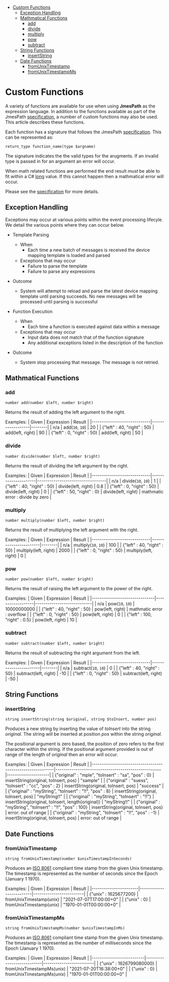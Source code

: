 - [Custom Functions](#custom-functions)
  - [Exception Handling](#exception-handling)
  - [Mathmatical Functions](#mathmatical-functions)
    - [add](#add)
    - [divide](#divide)
    - [multiply](#multiply)
    - [pow](#pow)
    - [subtract](#subtract)
  - [String Functions](#string-functions)
    - [insertString](#insertstring)
  - [Date Functions](#date-functions)
    - [fromUnixTimestamp](#fromunixtimestamp)
    - [fromUnixTimestampMs](#fromunixtimestampms)

# Custom Functions

A variety of functions are available for use when using **JmesPath** as the expression language. In addition to the functions available as part of the JmesPath [specification](https://jmespath.org/specification.html#built-in-functions), a number of custom functions may also be used. This article describes these functions. 

Each function has a signature that follows the JmesPath [specification](https://jmespath.org/specification.html#built-in-functions). This can be represented as:

```
return_type function_name(type $argname)
```

The signature indicates the the valid types for the arugments. If an invalid type is passed in for an argument an error will occur.

When math related functions are performed the end result _must_ be able to fit within a C# [long](https://docs.microsoft.com/en-us/dotnet/csharp/language-reference/builtin-types/integral-numeric-types#characteristics-of-the-integral-types) value. If this cannot happen then a mathmatical error will occur.

Please see the [specification](https://jmespath.org/specification.html#built-in-functions) for more details.

## Exception Handling

Exceptions may occur at various points within the event processing lifecyle. We detail the various points where they can occur below.

- Template Parsing
  - When
    - Each time a new batch of messages is received the device mapping template is loaded and parsed
  - Exceptions that may occur
    -  Failure to parse the template
    -  Failure to parse any expressions
 -  Outcome
    -  System will attempt to reload and parse the latest device mapping template until parsing succeeds. No new messages will be processed until parsing is successful

- Function Execution
  - When
    - Each time a function is executed against data within a message
  - Exceptions that may occur
    -  Input data does not match that of the function signature
    -  Any additional exceptions listed in the description of the function
 -  Outcome
    -  System stop processing that message. The message is not retried.

## Mathmatical Functions

### add

```
number add(number $left, number $right)
```

Returns the result of adding the left argument to the right.

Examples:
| Given                       | Expression       | Result |
|-----------------------------|------------------|--------|
| n/a                         | add(`10`, `10`)  | 20     |
| {"left" : 40, "right" : 50} | add(left, right) | 90     |
| {"left" : 0, "right" : 50}  | add(left, right) | 50     |

### divide

```
number divide(number $left, number $right)
```

Returns the result of dividing the left argument by the right.

Examples:
| Given                       | Expression          | Result                           |
|-----------------------------|---------------------|----------------------------------|
| n/a                         | divide(`10`, `10`)  | 1                                |
| {"left" : 40, "right" : 50} | divide(left, right) | 0.8                              |
| {"left" : 0, "right" : 50}  | divide(left, right) | 0                                |
| {"left" : 50, "right" : 0}  | divide(left, right) | mathmatic error : divide by zero |

### multiply

```
number multiply(number $left, number $right)
```

Returns the result of multiplying the left argument with the right.

Examples:
| Given                       | Expression            | Result |
|-----------------------------|-----------------------|--------|
| n/a                         | multiply(`10`, `10`)  | 100    |
| {"left" : 40, "right" : 50} | multiply(left, right) | 2000   |
| {"left" : 0, "right" : 50}  | multiply(left, right) | 0      |


### pow

```
number pow(number $left, number $right)
```

Returns the result of raising the left argument to the power of the right.

Examples:
| Given                         | Expression       | Result                     |
|-------------------------------|------------------|----------------------------|
| n/a                           | pow(`10`, `10`)  | 10000000000                |
| {"left" : 40, "right" : 50}   | pow(left, right) | mathmatic error : overflow |
| {"left" : 0, "right" : 50}    | pow(left, right) | 0                          |
| {"left" : 100, "right" : 0.5} | pow(left, right) | 10                         |

### subtract

```
number subtract(number $left, number $right)
```

Returns the result of subtracting the right argument from the left.

Examples:
| Given                       | Expression            | Result |
|-----------------------------|-----------------------|--------|
| n/a                         | subtract(`10`, `10`)  | 0      |
| {"left" : 40, "right" : 50} | subtract(left, right) | -10    |
| {"left" : 0, "right" : 50}  | subtract(left, right) | -50    |

## String Functions

### insertString

```
string insertString(string $original, string $toInsert, number pos)
```

Produces a new string by inserting the value of _toInsert_ into the string _original_. The string will be inserted at position _pos_ within the string _original_. 

The positional argument is zero based, the position of zero refers to the first character within the string. If the positional argument provided is out of range of the length of _original_ then an error will occur.

Examples:
| Given                                                     | Expression                                         | Result              |
|-----------------------------------------------------------|----------------------------------------------------|---------------------|
| {"original" : "mple", "toInsert" : "sa", "pos" : 0}       | insertString(original, toInsert, pos)              | "sample"            |
| {"original" : "suess", "toInsert" : "cc", "pos" : 2}      | insertString(original, toInsert, pos)              | "success"           |
| {"original" : "myString", "toInsert" : "!!", "pos" : 8}   | insertString(original, toInsert, pos)              | "myString!!"        |
| {"original" : "myString", "toInsert" : "!!"}              | insertString(original, toInsert, length(original)) | "myString!!"        |
| {"original" : "myString", "toInsert" : "!!", "pos" : 100} | insertString(original, toInsert, pos)              | error: out of range |
| {"original" : "myString", "toInsert" : "!!", "pos" : -1}  | insertString(original, toInsert, pos)              | error: out of range |

## Date Functions

### fromUnixTimestamp

```
string fromUnixTimestamp(number $unixTimestampInSeconds)
```

Produces an [ISO 8061](https://en.wikipedia.org/wiki/ISO_8601) compliant time stamp from the given Unix timestamp. The timestamp is represented as the number of seconds since the Epoch (January 1 1970).

Examples:
| Given                 | Expression              | Result                  |
|-----------------------|-------------------------|-------------------------|
| {"unix" : 1625677200} | fromUnixTimestamp(unix) | "2021-07-07T17:00:00+0" |
| {"unix" : 0}          | fromUnixTimestamp(unix) | "1970-01-01T00:00:00+0" |

### fromUnixTimestampMs

```
string fromUnixTimestampMs(number $unixTimestampInMs)
```

Produces an [ISO 8061](https://en.wikipedia.org/wiki/ISO_8601) compliant time stamp from the given Unix timestamp. The timestamp is represented as the number of milliseconds since the Epoch (January 1 1970).

Examples:
| Given                    | Expression                | Result                  |
|--------------------------|---------------------------|-------------------------|
| {"unix" : 1626799080000} | fromUnixTimestampMs(unix) | "2021-07-20T16:38:00+0" |
| {"unix" : 0}             | fromUnixTimestampMs(unix) | "1970-01-01T00:00:00+0" |
